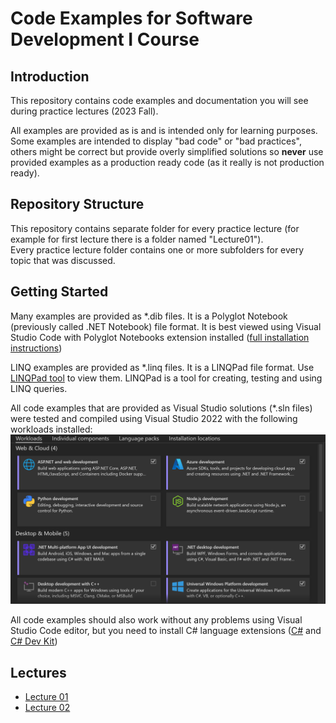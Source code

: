 # Code Examples for Software Development I Course

## Introduction

This repository contains code examples and documentation you will see during practice lectures (2023 Fall).  

All examples are provided as is and is intended only for learning purposes. Some examples are intended to display "bad code" or "bad practices", others might be correct but provide overly simplified solutions so **never** use provided examples as a production ready code (as it really is not production ready).

## Repository Structure

This repository contains separate folder for every practice lecture (for example for first lecture there is a folder named "Lecture01").  
Every practice lecture folder contains one or more subfolders for every topic that was discussed.

## Getting Started

Many examples are provided as *.dib files. It is a Polyglot Notebook (previously called .NET Notebook) file format. It is best viewed using Visual Studio Code with Polyglot Notebooks extension installed ([full installation instructions](https://marketplace.visualstudio.com/items?itemName=ms-dotnettools.dotnet-interactive-vscode))

LINQ examples are provided as *.linq files. It is a LINQPad file format. Use [LINQPad tool](https://www.linqpad.net/Download.aspx) to view them. LINQPad is a tool for creating, testing and using LINQ queries.

All code examples that are provided as Visual Studio solutions (*.sln files) were tested and compiled using Visual Studio 2022 with the following workloads installed:
![workloads](images/vs_install.png)

All code examples should also work without any problems using Visual Studio Code editor, but you need to install C# language extensions ([C#](https://marketplace.visualstudio.com/items?itemName=ms-dotnettools.csharp) and [C# Dev Kit](https://marketplace.visualstudio.com/items?itemName=ms-dotnettools.csdevkit))

## Lectures

- [Lecture 01](Lecture01/README.md)
- [Lecture 02](Lecture02/README.md)
